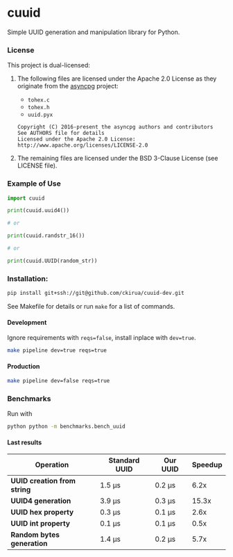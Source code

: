 # cuuid

Simple UUID generation and manipulation library for Python.


### License
This project is dual-licensed:

1. The following files are licensed under the Apache 2.0 License as they originate from the [asyncpg](https://github.com/MagicStack/asyncpg) project:
   - `tohex.c`
   - `tohex.h` 
   - `uuid.pyx`

   ```
   Copyright (C) 2016-present the asyncpg authors and contributors
   See AUTHORS file for details
   Licensed under the Apache 2.0 License: http://www.apache.org/licenses/LICENSE-2.0
   ```

2. The remaining files are licensed under the BSD 3-Clause License (see LICENSE file).

### Example of Use

```python
import cuuid

print(cuuid.uuid4())

# or

print(cuuid.randstr_16())

# or

print(cuuid.UUID(random_str))
```



### Installation:

```bash
pip install git+ssh://git@github.com/ckirua/cuuid-dev.git
```
See Makefile for details or run `make` for a list of commands.

#### Development
Ignore requirements with `reqs=false`, install inplace with `dev=true`.

```bash
make pipeline dev=true reqs=true
```

#### Production
```bash
make pipeline dev=false reqs=true
```

### Benchmarks

Run with
```bash
python python -m benchmarks.bench_uuid
```

#### Last results
| **Operation** | Standard UUID | Our UUID | Speedup |
|---------------|--------------|----------|---------|
| **UUID creation from string** | 1.5 μs | 0.2 μs | 6.2x |
| **UUID4 generation** | 3.9 μs | 0.3 μs | 15.3x |
| **UUID hex property** | 0.3 μs | 0.1 μs | 2.6x |
| **UUID int property** | 0.1 μs | 0.1 μs | 0.5x |
| **Random bytes generation** | 1.4 μs | 0.2 μs | 5.7x |
